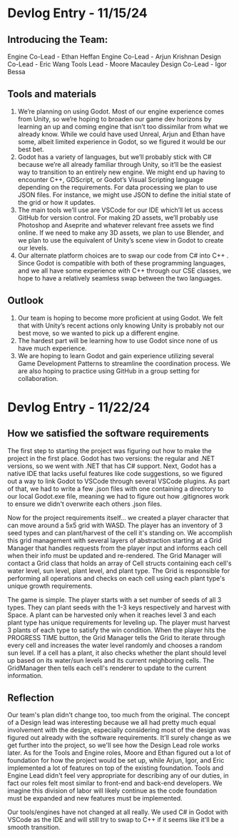 # Devlog Entry - 11/15/24
## Introducing the Team:
Engine Co-Lead - Ethan Heffan
Engine Co-Lead - Arjun Krishnan
Design Co-Lead - Eric Wang
Tools Lead - Moore Macauley
Design Co-Lead - Igor Bessa
## Tools and materials
1. We’re planning on using Godot. Most of our engine experience comes from Unity, so we’re hoping to broaden our game dev horizons by learning an up and coming engine that isn’t too dissimilar from what we already know. While we could have used Unreal, Arjun and Ethan have some, albeit limited experience in Godot, so we figured it would be our best bet.
2. Godot has a variety of languages, but we’ll probably stick with C# because we’re all already familiar through Unity, so it’ll be the easiest way to transition to an entirely new engine. We might end up having to encounter C++, GDScript, or Godot’s Visual Scripting language depending on the requirements. For data processing we plan to use JSON files. For instance, we might use JSON to define the initial state of the grid or how it updates. 
3. The main tools we’ll use are VSCode for our IDE which’ll let us access GitHub for version control. For making 2D assets, we’ll probably use Photoshop and Aseprite and whatever relevant free assets we find online. If we need to make any 3D assets, we plan to use Blender, and we plan to use the equivalent of Unity’s scene view in Godot to create our levels.
4. Our alternate platform choices are to swap our code from C# into C++ . Since Godot is compatible with both of these programming languages, and we all have some experience with C++ through our CSE classes, we hope to have a relatively seamless swap between the two languages.
## Outlook
1. Our team is hoping to become more proficient at using Godot. We felt that with Unity’s recent actions only knowing Unity is probably not our best move, so we wanted to pick up a different engine. 
2. The hardest part will be learning how to use Godot since none of us have much experience. 
3. We are hoping to learn Godot and gain experience utilizing several Game Development Patterns to streamline the coordination process. We are also hoping to practice using GitHub in a group setting for collaboration. 

# Devlog Entry - 11/22/24
## How we satisfied the software requirements
The first step to starting the project was figuring out how to make the project in the first place. Godot has two versions: the regular and .NET versions, so we went with .NET that has C# support. Next, Godot has a native IDE that lacks useful features like code suggestions, so we figured out a way to link Godot to VSCode through several VSCode plugins. As part of that, we had to write a few .json files with one containing a directory to our local Godot.exe file, meaning we had to figure out how .gitignores work to ensure we didn't overwrite each others .json files.

Now for the project requirements itself... we created a player character that can move around a 5x5 grid with WASD. The player has an inventory of 3 seed types and can plant/harvest of the cell it's standing on. We accomplish this grid management with several layers of abstraction starting at a Grid Manager that handles requests from the player input and informs each cell when their info must be updated and re-rendered. The Grid Manager will contact a Grid class that holds an array of Cell structs containing each cell's water level, sun level, plant level, and plant type. The Grid is responsible for performing all operations and checks on each cell using each plant type's unique growth requirements. 

The game is simple. The player starts with a set number of seeds of all 3 types. They can plant seeds with the 1-3 keys respectively and harvest with Space. A plant can be harvested only when it reaches level 3 and each plant type has unique requirements for leveling up. The player must harvest 3 plants of each type to satisfy the win condition. When the player hits the PROGRESS TIME button, the Grid Manager tells the Grid to iterate through every cell and increases the water level randomly and chooses a random sun level. If a cell has a plant, it also checks whether the plant should level up based on its water/sun levels and its current neighboring cells. The GridManager then tells each cell's renderer to update to the current information.

## Reflection
Our team's plan didn't change too, too much from the original. The concept of a Design lead was interesting because we all had pretty much equal involvement with the design, especially considering most of the design was figured out already with the software requirements. It'll surely change as we get further into the project, so we'll see how the Design Lead role works later. As for the Tools and Engine roles, Moore and Ethan figured out a lot of foundation for how the project would be set up, while Arjun, Igor, and Eric implemented a lot of features on top of the existing foundation. Tools and Engine Lead didn't feel very appropriate for describing any of our duties, in fact our roles felt most similar to front-end and back-end developers. We imagine this division of labor will likely continue as the code foundation must be expanded and new features must be implemented. 

Our tools/engines have not changed at all really. We used C# in Godot with VSCode as the IDE and will still try to swap to C++ if it seems like it'll be a smooth transition.